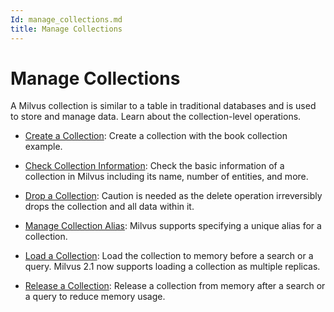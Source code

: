 ```yaml
---
Id: manage_collections.md
title: Manage Collections
---
```


# Manage Collections

A Milvus collection is similar to a table in traditional databases and is used to store and manage data. Learn about the collection-level operations.

- [Create a Collection](create_collection.md): Create a collection with the book collection example.

- [Check Collection Information](check_collection.md): Check the basic information of a collection in Milvus including its name, number of entities, and more.

- [Drop a Collection](drop_collection.md): Caution is needed as the delete operation irreversibly drops the collection and all data within it.

- [Manage Collection Alias](collection_alias.md): Milvus supports specifying a unique alias for a collection.

- [Load a Collection](load_collection.md): Load the collection to memory before a search or a query. Milvus 2.1 now supports loading a collection as multiple replicas.

- [Release a Collection](release_collection.md): Release a collection from memory after a search or a query to reduce memory usage.
